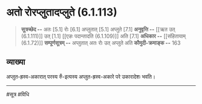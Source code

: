 # अतो रोरप्लुतादप्लुते (6.1.113)
> **सूत्रच्छेद --** अतः [5.1] रोः [6.1] अप्लुतात् [5.1] अप्लुते [7.1]
> **अनुवृत्ति --** [[ऋत उत् (6.1.111)]] उत् [1.1] [[एङः पदान्तादति (6.1.109)]] अति [7.1]
> **अधिकार --** [[संहितायाम् (6.1.72)]]
> **सम्पूर्णसूत्रम् --** अप्लुतात् अतः रोः उत् अप्लुते अति
> **कौमुदी-क्रमाङ्क --** 163

## व्याख्या

अप्लुत-ह्रस्व-अकारात् परस्य रुँ-इत्यस्य अप्लुत-ह्रस्व-अकारे परे उकारादेशः भवति।

---
#सूत्र #विधि 